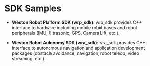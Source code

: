 # SDK Samples

* **Weston Robot Platform SDK (wrp_sdk)**: wrp_sdk provides C++ interface to hardware including mobile robot bases and robot peripherals (IMU, Ultrasonic, GPS, Camera Lift, etc.).

* **Weston Robot Autonomy SDK (wra_sdk)**: wra_sdk provides C++ interface to autonomous navigation and application development packages (obstacle avoidance, navigation, robot teleop, video streaming, etc.).
